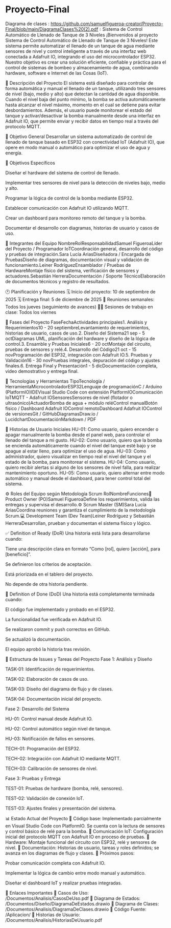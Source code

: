 # Proyecto-Final
Diagrama de clases : https://github.com/samuelfigueroa-creator/Proyecto-Final/blob/main/DiagramaClases%20(2).pdf
💧 Sistema de Control Automático de Llenado de Tanque de 3 Niveles
¡Bienvenidos al proyecto Sistema de Control Automático de Llenado de Tanque de 3 Niveles!
Este sistema permite automatizar el llenado de un tanque de agua mediante sensores de nivel y control inteligente a través de una interfaz web conectada a Adafruit IO, integrando el uso del microcontrolador ESP32.
Nuestro objetivo es crear una solución eficiente, confiable y práctica para el control de sistemas de bombeo y almacenamiento de agua, combinando hardware, software e Internet de las Cosas (IoT).

🧠 Descripción del Proyecto
El sistema está diseñado para controlar de forma automática y manual el llenado de un tanque, utilizando tres sensores de nivel (bajo, medio y alto) que detectan la cantidad de agua disponible.
Cuando el nivel baja del punto mínimo, la bomba se activa automáticamente hasta alcanzar el nivel máximo, momento en el cual se detiene para evitar desbordamientos.
Además, el usuario puede monitorear el estado del tanque y activar/desactivar la bomba manualmente desde una interfaz en Adafruit IO, que permite enviar y recibir datos en tiempo real a través del protocolo MQTT.

🎯 Objetivo General
Desarrollar un sistema automatizado de control de llenado de tanque basado en ESP32 con conectividad IoT (Adafruit IO), que opere en modo manual o automático para optimizar el uso de agua y energía.

🎯 Objetivos Específicos


Diseñar el hardware del sistema de control de llenado.


Implementar tres sensores de nivel para la detección de niveles bajo, medio y alto.


Programar la lógica de control de la bomba mediante ESP32.


Establecer comunicación con Adafruit IO utilizando MQTT.


Crear un dashboard para monitoreo remoto del tanque y la bomba.


Documentar el desarrollo con diagramas, historias de usuario y casos de uso.



👥 Integrantes del Equipo
NombreRolResponsabilidadSamuel FigueroaLíder del Proyecto / Programador IoTCoordinación general, desarrollo del código y pruebas de integración.Sara Lucía AriasDiseñadora / Encargada de PruebasDiseño de diagramas, documentación visual y validación de funcionamiento.Leiner RodríguezEnsamblador / Pruebas de HardwareMontaje físico del sistema, verificación de sensores y actuadores.Sebastián HerreraDocumentación / Soporte TécnicoElaboración de documentos técnicos y registro de resultados.

🕐 Planificación y Reuniones
🗓️ Inicio del proyecto: 10 de septiembre de 2025
🗓️ Entrega final: 5 de diciembre de 2025
💬 Reuniones semanales: Todos los jueves (seguimiento de avances)
🧑‍🏫 Sesiones de trabajo en clase: Todos los viernes

🧩 Fases del Proyecto
FaseFechaActividades principales1. Análisis y Requerimientos10 - 20 septiembreLevantamiento de requerimientos, historias de usuario, casos de uso.2. Diseño del Sistema21 sep - 5 octDiagramas UML, planificación del hardware y diseño de la lógica de control.3. Ensamble y Pruebas Iniciales6 - 20 octMontaje del circuito, pruebas de sensores y relé.4. Desarrollo del Código21 oct - 15 novProgramación del ESP32, integración con Adafruit IO.5. Pruebas y Validación16 - 30 novPruebas integrales, depuración del código y ajustes finales.6. Entrega Final y Presentación1 - 5 dicDocumentación completa, video demostrativo y entrega final.

🚀 Tecnologías y Herramientas
TipoTecnología / HerramientaMicrocontroladorESP32Lenguaje de programaciónC / Arduino (PlatformIO)IDEVisual Studio Code con extensión PlatformIOComunicación IoTMQTT - Adafruit IOSensoresSensores de nivel (flotador o ultrasónico)ActuadorBomba de agua + módulo reléControl manualBotón físico / Dashboard Adafruit IOControl remotoDashboard Adafruit IOControl de versionesGit / GitHubDiagramasDraw.io / LucidchartDocumentaciónMarkdown / PDF

📜 Historias de Usuario Iniciales
HU-01:
Como usuario, quiero encender o apagar manualmente la bomba desde el panel web, para controlar el llenado del tanque a mi gusto.
HU-02:
Como usuario, quiero que la bomba se encienda automáticamente cuando el nivel del tanque esté bajo y se apague al estar lleno, para optimizar el uso de agua.
HU-03:
Como administrador, quiero visualizar en tiempo real el nivel del tanque y el estado de la bomba, para monitorear el sistema.
HU-04:
Como usuario, quiero recibir alertas si alguno de los sensores de nivel falla, para realizar mantenimiento oportuno.
HU-05:
Como usuario, quiero alternar entre modo automático y manual desde el dashboard, para tener control total del sistema.

⚙️ Roles del Equipo según Metodología Scrum
RolNombreFunciones🧭 Product Owner (PO)Samuel FigueroaDefine los requerimientos, valida las entregas y supervisa el desarrollo.⚙️ Scrum Master (SM)Sara Lucía AriasCoordina reuniones y garantiza el cumplimiento de la metodología Scrum.💻 Development Team (Dev Team)Leiner Rodríguez y Sebastián HerreraDesarrollan, prueban y documentan el sistema físico y lógico.

✅ Definition of Ready (DoR)
Una historia está lista para desarrollarse cuando:


Tiene una descripción clara en formato “Como [rol], quiero [acción], para [beneficio]”.


Se definieron los criterios de aceptación.


Está priorizada en el tablero del proyecto.


No depende de otra historia pendiente.



🧩 Definition of Done (DoD)
Una historia está completamente terminada cuando:


El código fue implementado y probado en el ESP32.


La funcionalidad fue verificada en Adafruit IO.


Se realizaron commit y push correctos en GitHub.


Se actualizó la documentación.


El equipo aprobó la historia tras revisión.



🧱 Estructura de Issues y Tareas del Proyecto
Fase 1: Análisis y Diseño


TASK-01: Identificación de requerimientos.


TASK-02: Elaboración de casos de uso.


TASK-03: Diseño del diagrama de flujo y de clases.


TASK-04: Documentación inicial del proyecto.


Fase 2: Desarrollo del Sistema


HU-01: Control manual desde Adafruit IO.


HU-02: Control automático según nivel de tanque.


HU-03: Notificación de fallos en sensores.


TECH-01: Programación del ESP32.


TECH-02: Integración con Adafruit IO mediante MQTT.


TECH-03: Calibración de sensores de nivel.


Fase 3: Pruebas y Entrega


TEST-01: Pruebas de hardware (bomba, relé, sensores).


TEST-02: Validación de conexión IoT.


TEST-03: Ajustes finales y presentación del sistema.



📊 Estado Actual del Proyecto
🔹 Código base: Implementado parcialmente en Visual Studio Code con PlatformIO. Se cuenta con la lectura de sensores y control básico de relé para la bomba.
🔹 Comunicación IoT: Configuración inicial del protocolo MQTT con Adafruit IO en proceso de pruebas.
🔹 Hardware: Montaje funcional del circuito con ESP32, relé y sensores de nivel.
🔹 Documentación: Historias de usuario, tareas y roles definidos; se avanza en los diagramas de flujo y clases.
🔹 Próximos pasos:


Probar comunicación completa con Adafruit IO.


Implementar la lógica de cambio entre modo manual y automático.


Diseñar el dashboard IoT y realizar pruebas integradas.



🔗 Enlaces Importantes
🧩 Casos de Uso: /Documentos/Analisis/CasosDeUso.pdf
📘 Diagrama de Estados: /Documentos/Diseño/DiagramaDeEstados.drawio
🧠 Diagrama de Clases: /Documentos/Analisis/DiagramaDeClases.drawio
🔌 Código Fuente: /Aplicacion/
🧾 Historias de Usuario: /Documentos/Analisis/HistoriasDeUsuario.pdf

